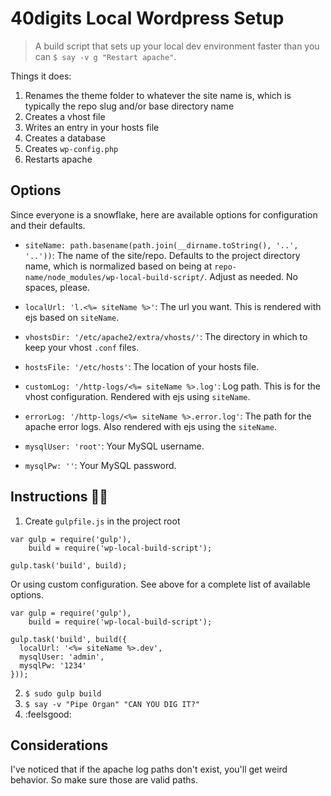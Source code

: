 # 40digits Local Wordpress Setup

> A build script that sets up your local dev environment faster than you can `$ say -v g "Restart apache"`.

Things it does:

1. Renames the theme folder to whatever the site name is, which is typically the repo slug and/or base directory name
2. Creates a vhost file
3. Writes an entry in your hosts file
4. Creates a database
5. Creates `wp-config.php`
6. Restarts apache

## Options

Since everyone is a snowflake, here are available options for configuration and their defaults.

- `siteName: path.basename(path.join(__dirname.toString(), '..', '..'))`: The name of the site/repo. Defaults to the project directory name, which is normalized based on being at `repo-name/node_modules/wp-local-build-script/`. Adjust as needed. No spaces, please.

- `localUrl: 'l.<%= siteName %>'`: The url you want. This is rendered with ejs based on `siteName`.

- `vhostsDir: '/etc/apache2/extra/vhosts/'`: The directory in which to keep your vhost `.conf` files.

- `hostsFile: '/etc/hosts'`: The location of your hosts file.

- `customLog: '/http-logs/<%= siteName %>.log'`: Log path. This is for the vhost configuration. Rendered with ejs using `siteName`.

- `errorLog: '/http-logs/<%= siteName %>.error.log'`: The path for the apache error logs. Also rendered with ejs using the `siteName`.

- `mysqlUser: 'root'`: Your MySQL username.

- `mysqlPw: ''`: Your MySQL password.

## Instructions :rooster::dash:

1. Create `gulpfile.js` in the project root

  ```
  var gulp = require('gulp'),
      build = require('wp-local-build-script');

  gulp.task('build', build);
  ```

  Or using custom configuration. See above for a complete list of available options.

  ```
  var gulp = require('gulp'),
      build = require('wp-local-build-script');

  gulp.task('build', build({
    localUrl: '<%= siteName %>.dev',
    mysqlUser: 'admin',
    mysqlPw: '1234'
  }));
  ```

2. `$ sudo gulp build`
3. `$ say -v "Pipe Organ" "CAN YOU DIG IT?"`
4. :feelsgood:

## Considerations

I've noticed that if the apache log paths don't exist, you'll get weird behavior. So make sure those are valid paths.
